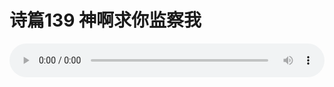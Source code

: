 # 诗篇139 神啊求你监察我

<audio style="width: 100%;" preload="false" controls controlslist="nodownload"><source src="//cdn.wechat.edu.pl/audio/mp3/old/27537.mp3" type="audio/mpeg">Your browser does not support the audio element.</audio>



